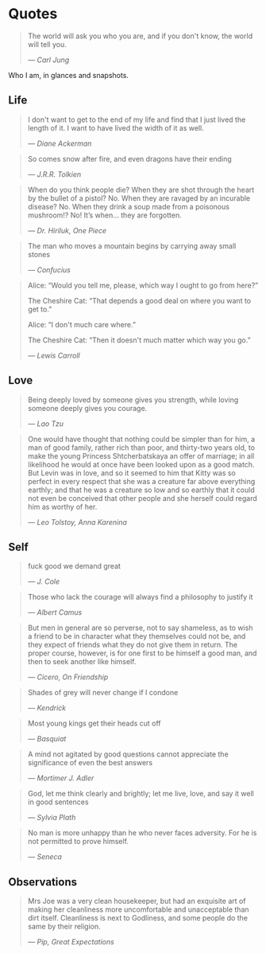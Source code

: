 # Quotes

> The world will ask you who you are, and if you don't know, the world will tell you.
> 
> *— Carl Jung*

Who I am, in glances and snapshots.


## Life
> I don't want to get to the end of my life and find that I just lived the length of it. I want to have lived the width of it as well.
> 
> *— Diane Ackerman*

> So comes snow after fire, and even dragons have their ending
>
> *— J.R.R. Tolkien*

> When do you think people die? When they are shot through the heart by the bullet of a pistol? No. When they are ravaged by an incurable disease? No. When they drink a soup made from a poisonous mushroom!? No! It’s when… they are forgotten.
> 
> *— Dr. Hiriluk, One Piece*

> The man who moves a mountain begins by carrying away small stones
>
> *— Confucius*

> Alice: “Would you tell me, please, which way I ought to go from here?”
>
> The Cheshire Cat: “That depends a good deal on where you want to get to.”
>
> Alice: “I don't much care where.” 
>
> The Cheshire Cat: “Then it doesn't much matter which way you go.”
>
> *— Lewis Carroll*

## Love
> Being deeply loved by someone gives you strength, while loving someone deeply gives you courage.
> 
> *— Lao Tzu*

> One would have thought that nothing could be simpler than for him, a man of good family, rather rich than poor, and thirty-two years old, to make the young Princess Shtcherbatskaya an offer of marriage; in all likelihood he would at once have been looked upon as a good match. But Levin was in love, and so it seemed to him that Kitty was so perfect in every respect that she was a creature far above everything earthly; and that he was a creature so low and so earthly that it could not even be conceived that other people and she herself could regard him as worthy of her.
>
> *— Leo Tolstoy, Anna Karenina*

## Self
> fuck good we demand great
> 
> *— J. Cole*

> Those who lack the courage will always find a philosophy to justify it
>
> *— Albert Camus*

> But men in general are so perverse, not to say shameless, as to wish a friend to be in character what they themselves could not be, and they expect of friends what they do not give them in return. The proper course, however, is for one first to be himself a good man, and then to seek another like himself.
> 
> *— Cicero, On Friendship*

> Shades of grey will never change if I condone
> 
> *— Kendrick*

> Most young kings get their heads cut off
> 
> *— Basquiat*

> A mind not agitated by good questions cannot appreciate the significance of even the best answers
>
> *— Mortimer J. Adler*

> God, let me think clearly and brightly; let me live, love, and say it well in good sentences
>
> *— Sylvia Plath*

> No man is more unhappy than he who never faces adversity. For he is not permitted to prove himself.
>
> *— Seneca*


## Observations
> Mrs Joe was a very clean housekeeper, but had an exquisite art of making her cleanliness more uncomfortable and unacceptable than dirt itself. Cleanliness is next to Godliness, and some people do the same by their religion.
> 
> *— Pip, Great Expectations*